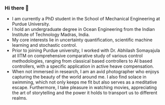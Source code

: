 ### Hi there 👋

- I am currently a PhD student in the School of Mechanical Engineering at Purdue University.
- I hold an undergraduate degree in Ocean Engineering from the Indian Institute of Technology Madras, India.
- My core interests lie in uncertainty quantification, scientific machine learning and stochastic control.
- Prior to joining Purdue university, I worked with Dr. Abhilash Somayajula at IITM on comprehensive comparative study of various control methodologies, ranging from classical based controllers to AI based controllers, with a specific application in active heave compensation.
- When not immersed in research, I am an avid photographer who enjoys capturing the beauty of the world around me. I also find solace in swimming, which not only keeps me fit but also serves as a meditative escape. Furthermore, I take pleasure in watching movies, appreciating the art of storytelling and the power it holds to transport us to different realms.

<!--
**shrenikvz/shrenikvz** is a ✨ _special_ ✨ repository because its `README.md` (this file) appears on your GitHub profile.

Here are some ideas to get you started:

- 🔭 I’m currently working on ...
- 🌱 I’m currently learning ...
- 👯 I’m looking to collaborate on ...
- 🤔 I’m looking for help with ...
- 💬 Ask me about ...
- 📫 How to reach me: ...
- 😄 Pronouns: ...
- ⚡ Fun fact: ...
-->
